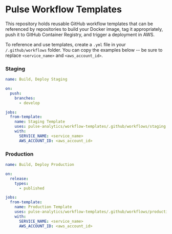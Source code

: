# Pulse Workflow Templates

This repository holds reusable GitHub workflow templates that can be referenced by repositories to build your Docker image, tag it appropriately, push it to GitHub Container Registry, and trigger a deployment in AWS.

To reference and use templates, create a `.yml` file in your `/.github/workflows` folder. You can copy the examples below -- be sure to replace `<service_name>` and `<aws_account_id>`. 

### Staging
```yml
name: Build, Deploy Staging

on:
  push:
    branches:
      - develop

jobs:
  from-template:
    name: Staging Template
    uses: pulse-analytics/workflow-templates/.github/workflows/staging.yml@main
    with:
      SERVICE_NAME: <service_name>
      AWS_ACCOUNT_ID: <aws_account_id>
```

### Production
```yml
name: Build, Deploy Production

on:
  release:
    types: 
      - published

jobs:
  from-template:
    name: Production Template
    uses: pulse-analytics/workflow-templates/.github/workflows/production.yml@main
    with:
      SERVICE_NAME: <service_name>
      AWS_ACCOUNT_ID: <aws_account_id>
```